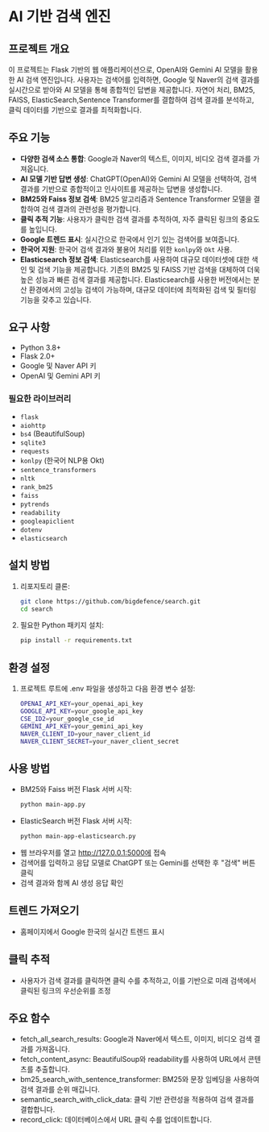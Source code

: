 # AI 기반 검색 엔진

## 프로젝트 개요
이 프로젝트는 Flask 기반의 웹 애플리케이션으로, OpenAI와 Gemini AI 모델을 활용한 AI 검색 엔진입니다. 사용자는 검색어를 입력하면, Google 및 Naver의 검색 결과를 실시간으로 받아와 AI 모델을 통해 종합적인 답변을 제공합니다. 자연어 처리, BM25, FAISS, ElasticSearch,Sentence Transformer를 결합하여 검색 결과를 분석하고, 클릭 데이터를 기반으로 결과를 최적화합니다.

## 주요 기능
- **다양한 검색 소스 통합**: Google과 Naver의 텍스트, 이미지, 비디오 검색 결과를 가져옵니다.
- **AI 모델 기반 답변 생성**: ChatGPT(OpenAI)와 Gemini AI 모델을 선택하여, 검색 결과를 기반으로 종합적이고 인사이트를 제공하는 답변을 생성합니다.
- **BM25와 Faiss 정보 검색**: BM25 알고리즘과 Sentence Transformer 모델을 결합하여 검색 결과의 관련성을 평가합니다.
- **클릭 추적 기능**: 사용자가 클릭한 검색 결과를 추적하여, 자주 클릭된 링크의 중요도를 높입니다.
- **Google 트렌드 표시**: 실시간으로 한국에서 인기 있는 검색어를 보여줍니다.
- **한국어 지원**: 한국어 검색 결과와 불용어 처리를 위한 `konlpy`와 `Okt` 사용.
- **Elasticsearch 정보 검색**: Elasticsearch를 사용하여 대규모 데이터셋에 대한 색인 및 검색 기능을 제공합니다. 기존의 BM25 및 FAISS 기반 검색을 대체하여 더욱 높은 성능과 빠른 검색 결과를 제공합니다. Elasticsearch를 사용한 버전에서는 분산 환경에서의 고성능 검색이 가능하며, 대규모 데이터에 최적화된 검색 및 필터링 기능을 갖추고 있습니다.
## 요구 사항
- Python 3.8+
- Flask 2.0+
- Google 및 Naver API 키
- OpenAI 및 Gemini API 키

### 필요한 라이브러리
- `flask`
- `aiohttp`
- `bs4` (BeautifulSoup)
- `sqlite3`
- `requests`
- `konlpy` (한국어 NLP용 Okt)
- `sentence_transformers`
- `nltk`
- `rank_bm25`
- `faiss`
- `pytrends`
- `readability`
- `googleapiclient`
- `dotenv`
- `elasticsearch`
## 설치 방법

1. 리포지토리 클론:
   ```bash
   git clone https://github.com/bigdefence/search.git
   cd search
2. 필요한 Python 패키지 설치:
   ```bash
   pip install -r requirements.txt

## 환경 설정

1. 프로젝트 루트에 .env 파일을 생성하고 다음 환경 변수 설정:
   ```bash
   OPENAI_API_KEY=your_openai_api_key
   GOOGLE_API_KEY=your_google_api_key
   CSE_ID2=your_google_cse_id
   GEMINI_API_KEY=your_gemini_api_key
   NAVER_CLIENT_ID=your_naver_client_id
   NAVER_CLIENT_SECRET=your_naver_client_secret

## 사용 방법

- BM25와 Faiss 버전 Flask 서버 시작:
   ```bash
   python main-app.py
- ElasticSearch 버전 Flask 서버 시작:
  ```bash
  python main-app-elasticsearch.py
- 웹 브라우저를 열고 http://127.0.0.1:5000에 접속
- 검색어를 입력하고 응답 모델로 ChatGPT 또는 Gemini를 선택한 후 "검색" 버튼 클릭
- 검색 결과와 함께 AI 생성 응답 확인

## 트렌드 가져오기
- 홈페이지에서 Google 한국의 실시간 트렌드 표시

## 클릭 추적
- 사용자가 검색 결과를 클릭하면 클릭 수를 추적하고, 이를 기반으로 미래 검색에서 클릭된 링크의 우선순위를 조정

## 주요 함수
- fetch_all_search_results: Google과 Naver에서 텍스트, 이미지, 비디오 검색 결과를 가져옵니다.
- fetch_content_async: BeautifulSoup와 readability를 사용하여 URL에서 콘텐츠를 추출합니다.
- bm25_search_with_sentence_transformer: BM25와 문장 임베딩을 사용하여 검색 결과를 순위 매깁니다.
- semantic_search_with_click_data: 클릭 기반 관련성을 적용하여 검색 결과를 결합합니다.
- record_click: 데이터베이스에서 URL 클릭 수를 업데이트합니다.
